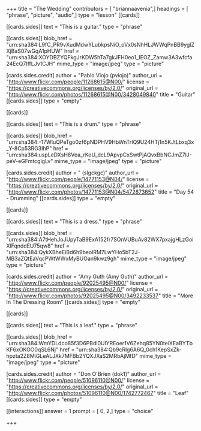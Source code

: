 +++
title = "The Wedding"
contributors = [ "briannaavenia",]
headings = [ "phrase", "picture", "audio",]
type = "lesson"
[[cards]]

[[cards.sides]]
text = "This is a guitar."
type = "phrase"

[[cards.sides]]
blob_href = "urn:sha384:L9fC_PR9vXudMdwYLubkpsNiO_oVx0sNhHLJWWqPnBB9yglZXjBaS07wGqA1pHUW"
href = "urn:sha384:XOYDBZYQFkgJrKDW5hTa7gkJFH0eo1_IEOZ_Zamw3A3wfcfa24EcQ7IffLJv1CJH"
mime_type = "image/jpeg"
type = "picture"

[cards.sides.credit]
author = "Pablo Viojo (pviojo)"
author_url = "http://www.flickr.com/people/11268615@N00/"
license = "https://creativecommons.org/licenses/by/2.0/"
original_url = "http://www.flickr.com/photos/11268615@N00/3428049840"
title = "Guitar"
[[cards.sides]]
type = "empty"

[[cards]]

[[cards.sides]]
text = "This is a drum."
type = "phrase"

[[cards.sides]]
blob_href = "urn:sha384:-17WIuQPeTgo0zf6pNDPHV9HbWnTrIQ9U24HTj1n5KJtLbxq3x_Y-8Cp53RG3IhP"
href = "urn:sha384:uspLeDXsH6Vea_rKoU_dcL9ApvpCxSwtPjAQvxBbNCJmZ7lJ-peV-eGFmtcglgLv"
mime_type = "image/jpeg"
type = "picture"

[cards.sides.credit]
author = " (slgckgc)"
author_url = "http://www.flickr.com/people/14771153@N04/"
license = "https://creativecommons.org/licenses/by/2.0/"
original_url = "http://www.flickr.com/photos/14771153@N04/5472873652"
title = "Day 54 - Drumming"
[[cards.sides]]
type = "empty"

[[cards]]

[[cards.sides]]
text = "This is a dress."
type = "phrase"

[[cards.sides]]
blob_href = "urn:sha384:A7tHehJoJUpyTaB9ExA152fr7SOnVUBuAv82WX7pxajgHLzGoiXlFqnddEU75qw8"
href = "urn:sha384:QykXBheEiBd6h9beolRM7LwYHo5bT2J-MB3aZQtEaVqcPWtWWxMyBUOan9kwz9gh"
mime_type = "image/jpeg"
type = "picture"

[cards.sides.credit]
author = "Amy Guth (Amy Guth)"
author_url = "http://www.flickr.com/people/92025495@N00/"
license = "https://creativecommons.org/licenses/by/2.0/"
original_url = "http://www.flickr.com/photos/92025495@N00/3492233537"
title = "More In The Dressing Room"
[[cards.sides]]
type = "empty"

[[cards]]

[[cards.sides]]
text = "This is a leaf."
type = "phrase"

[[cards.sides]]
blob_href = "urn:sha384:WmYDLdco85f3D6PBdl0UlYREoer1V6Zehq85YN0teiXEaBYTbKF6xOKOO0qSL6Nj"
href = "urn:sha384:Qb9cRlg6A6Q_0ch1KepSxZk-hpzta2Z8MiGLeALJXk7MFBb2YQXJXaS2MRbAjMfD"
mime_type = "image/jpeg"
type = "picture"

[cards.sides.credit]
author = "Don O'Brien (dok1)"
author_url = "http://www.flickr.com/people/51096110@N00/"
license = "https://creativecommons.org/licenses/by/2.0/"
original_url = "http://www.flickr.com/photos/51096110@N00/1742772467"
title = "Leaf"
[[cards.sides]]
type = "empty"

[[interactions]]
answer = 1
prompt = [ 0, 2,]
type = "choice"

+++
